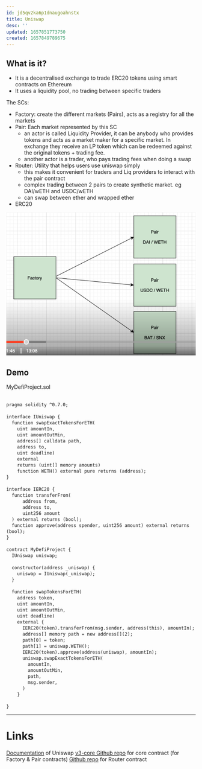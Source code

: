 ```yaml
---
id: jd5qv2ka6p1dnaugoahnstx
title: Uniswap
desc: ''
updated: 1657851773750
created: 1657849789675
---
```


## What is it?
- It is a decentralised exchange to trade ERC20 tokens using smart contracts on Ethereum
- It uses a liquidity pool, no trading between specific traders

The SCs:
- Factory: create the different markets (Pairs), acts as a registry for all the markets
- Pair: Each market represented by this SC
  - an actor is called Liquidity Provider, it can be anybody who provides tokens and acts as a market maker for a specific market. In exchange they receive an LP token which can be redeemed against the original tokens + trading fee.
  - another actor is a trader, who pays trading fees when doing a swap
- Router: Utility that helps users use uniswap simply
  - this makes it convenient for traders and Liq providers to interact with the pair contract
  - complex trading between 2 pairs to create synthetic market. eg DAI/wETH and USDC/wETH
  - can swap between ether and wrapped ether
- ERC20

![](./assets/images/uniswap1.png)


## Demo

MyDefiProject.sol
```solidity

pragma solidity ^0.7.0;

interface IUniswap {
  function swapExactTokensForETH(
    uint amountIn, 
    uint amountOutMin, 
    address[] calldata path, 
    address to, 
    uint deadline)
    external
    returns (uint[] memory amounts)
    function WETH() external pure returns (address);
}

interface IERC20 {
  function transferFrom(
      address from,
      address to,
      uint256 amount
  ) external returns (bool);
  function approve(address spender, uint256 amount) external returns (bool);
}

contract MyDefiProject {
  IUniswap uniswap;

  constructor(address _uniswap) {
    uniswap = IUniswap(_uniswap);
  }

  function swapTokensForETH(
    address token, 
    uint amountIn, 
    uint amountOutMin, 
    uint deadline)
    external {
      IERC20(token).transferFrom(msg.sender, address(this), amountIn);
      address[] memory path = new address[](2);
      path[0] = token;
      path[1] = uniswap.WETH();
      IERC20(token).approve(address(uniswap), amountIn);
      uniswap.swapExactTokensForETH(
        amountIn,
        amountOutMin,
        path,
        msg.sender,
      )
    }
  
}
```

---
# Links
[Documentation](https://docs.uniswap.org/protocol/introduction) of Uniswap
[v3-core Github repo](https://github.com/Uniswap/v3-core) for core contract (for Factory & Pair contracts)
[Github repo](https://github.com/Uniswap/v3-periphery) for Router contract
